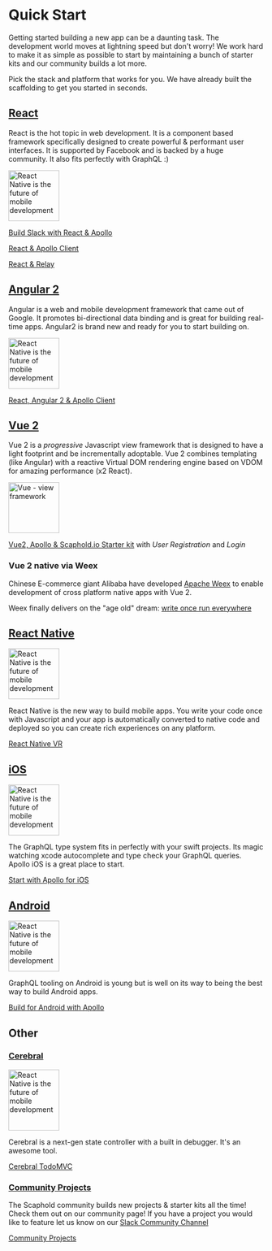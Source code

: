 # Quick Start

Getting started building a new app can be a daunting task. The development world moves at lightning
speed but don't worry! We work hard to make it as simple as possible to start by maintaining
a bunch of starter kits and our community builds a lot more.

Pick the stack and platform that works for you. We have already built the scaffolding to get you started in seconds.

## [React](https://facebook.github.io/react/)

React is the hot topic in web development. It is a component based framework specifically designed
to create powerful & performant user interfaces. It is supported by Facebook and is backed
by a huge community. It also fits perfectly with GraphQL :)

<img src="/images/quickstart/reactnative.svg" alt="React Native is the future of mobile development" style="width: 100px; height: 100px" />

[Build Slack with React & Apollo](https://github.com/scaphold-io/slackr-graphql-subscriptions-starter-kit)

[React & Apollo Client](https://github.com/scaphold-io/react-apollo-starter-kit)

[React & Relay](https://github.com/scaphold-io/react-relay-starter-kit)

## [Angular 2](https://angular.io/)

Angular is a web and mobile development framework that came out of Google. It promotes bi-directional
data binding and is great for building real-time apps. Angular2 is brand new and ready for you
to start building on.

<img src="/images/quickstart/angular2.svg" alt="React Native is the future of mobile development" style="width: 100px; height: 100px" />

[React, Angular 2 & Apollo Client](https://github.com/scaphold-io/angular2-apollo-client-webpack-starter)

## [Vue 2](https://vuejs.org/)

Vue 2 is a *progressive* Javascript view framework that is designed to have a light footprint and be incrementally adoptable. Vue 2 combines templating (like Angular) with a reactive Virtual DOM rendering engine based on VDOM for amazing performance (x2 React).

<img src="/images/quickstart/vue2.png" alt="Vue - view framework" style="width: 100px; height: 100px" />

[Vue2, Apollo & Scaphold.io Starter kit](https://github.com/kristianmandrup/vue2-apollo-scaphold) with *User Registration* and *Login*

### Vue 2 native via Weex
Chinese E-commerce giant Alibaba have developed [Apache Weex](https://weex.apache.org/) to enable development of cross platform native apps with Vue 2.

Weex finally delivers on the "age old" dream: [write once run everywhere](http://weex.apache.org/guide/intro/write-once.html)

## [React Native](https://facebook.github.io/react-native/)

<img src="/images/quickstart/reactnative.svg" alt="React Native is the future of mobile development" style="width: 100px; height: 100px" />

React Native is the new way to build mobile apps. You write your code once with
Javascript and your app is automatically converted to native code and deployed so you can create rich experiences on any platform.

[React Native VR](https://github.com/scaphold-io/react-vr-graphql)

## [iOS](https://developer.apple.com/)

<img src="/images/quickstart/ios.png" alt="React Native is the future of mobile development" style="width: 100px; height: 100px" />

The GraphQL type system fits in perfectly with your swift projects. Its magic watching xcode
autocomplete and type check your GraphQL queries. Apollo iOS is a great place to start.

[Start with Apollo for iOS](https://github.com/apollographql/apollo-ios)

## [Android](https://developer.android.com/index.html)

<img src="/images/quickstart/android.png" alt="React Native is the future of mobile development" style="width: 100px; height: 100px" />

GraphQL tooling on Android is young but is well on its way to being the best way to build Android apps.

[Build for Android with Apollo](https://github.com/apollographql/apollo-android)

## Other

### [Cerebral](https://github.com/cerebral/cerebral)

<img src="/images/quickstart/cerebral.png" alt="React Native is the future of mobile development" style="width: 100px; height: 120px" />

Cerebral is a next-gen state controller with a built in debugger. It's an awesome tool.

[Cerebral TodoMVC](https://github.com/bannerintheUK/Cerebral-Scaphold-TodoMVC)

### [Community Projects](https://scaphold.io/community/projects/)

The Scaphold community builds new projects & starter kits all the time! Check them out on our
community page! If you have a project you would like to feature let us know on our [Slack Community Channel](http://slack.scaphold.io)

[Community Projects](https://scaphold.io/community/projects/)